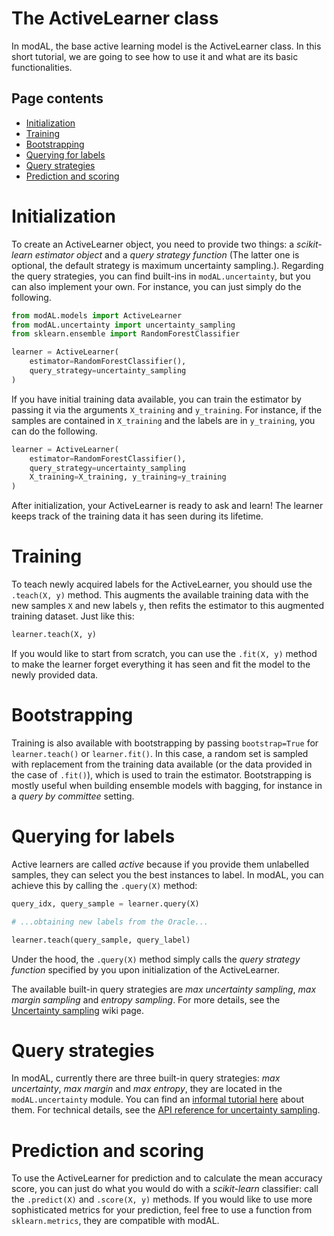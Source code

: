 # The ActiveLearner class
In modAL, the base active learning model is the ActiveLearner class. In this short tutorial, we are going to see how to use it and what are its basic functionalities.

## Page contents
- [Initialization](#initialization)  
- [Training](#training)  
- [Bootstrapping](#bootstrapping)  
- [Querying for labels](#querying)  
- [Query strategies](#query-strategies)  
- [Prediction and scoring](#prediction)  

# Initialization<a name="initialization"></a>
To create an ActiveLearner object, you need to provide two things: a *scikit-learn estimator object* and a *query strategy function* (The latter one is optional, the default strategy is maximum uncertainty sampling.). Regarding the query strategies, you can find built-ins in ```modAL.uncertainty```, but you can also implement your own. For instance, you can just simply do the following.
```python
from modAL.models import ActiveLearner
from modAL.uncertainty import uncertainty_sampling
from sklearn.ensemble import RandomForestClassifier

learner = ActiveLearner(
    estimator=RandomForestClassifier(),
    query_strategy=uncertainty_sampling
)
```
If you have initial training data available, you can train the estimator by passing it via the arguments ```X_training``` and ```y_training```. For instance, if the samples are contained in ```X_training``` and the labels are in ```y_training```, you can do the following.
```python
learner = ActiveLearner(
    estimator=RandomForestClassifier(),
    query_strategy=uncertainty_sampling
    X_training=X_training, y_training=y_training
)
```
After initialization, your ActiveLearner is ready to ask and learn! The learner keeps track of the training data it has seen during its lifetime.

# Training<a name="training"></a>
To teach newly acquired labels for the ActiveLearner, you should use the ```.teach(X, y)``` method. This augments the available training data with the new samples ```X``` and new labels ```y```, then refits the estimator to this augmented training dataset. Just like this:
```python
learner.teach(X, y)
```
If you would like to start from scratch, you can use the ```.fit(X, y)``` method to make the learner forget everything it has seen and fit the model to the newly provided data.

# Bootstrapping<a name="bootstrapping"></a>
Training is also available with bootstrapping by passing ```bootstrap=True``` for ```learner.teach()``` or ```learner.fit()```. In this case, a random set is sampled with replacement from the training data available (or the data provided in the case of ```.fit()```), which is used to train the estimator. Bootstrapping is mostly useful when building ensemble models with bagging, for instance in a *query by committee* setting.

# Querying for labels<a name="querying"></a>
Active learners are called *active* because if you provide them unlabelled samples, they can select you the best instances to label. In modAL, you can achieve this by calling the ```.query(X)``` method:
```python
query_idx, query_sample = learner.query(X)

# ...obtaining new labels from the Oracle...

learner.teach(query_sample, query_label)
```
Under the hood, the ```.query(X)``` method simply calls the *query strategy function* specified by you upon initialization of the ActiveLearner.

The available built-in query strategies are *max uncertainty sampling*, *max margin sampling* and *entropy sampling*. For more details, see the [Uncertainty sampling](Uncertainty-sampling) wiki page.

# Query strategies<a name="query-strategies"></a>
In modAL, currently there are three built-in query strategies: *max uncertainty*, *max margin* and *max entropy*, they are located in the ```modAL.uncertainty``` module. You can find an [informal tutorial here](Uncertainty-sampling) about them. For technical details, see the [API reference for uncertainty sampling](Uncertainty-sampling-API).

# Prediction and scoring<a name="prediction"></a>
To use the ActiveLearner for prediction and to calculate the mean accuracy score, you can just do what you would do with a *scikit-learn* classifier: call the ```.predict(X)``` and ```.score(X, y)``` methods. If you would like to use more sophisticated metrics for your prediction, feel free to use a function from ```sklearn.metrics```, they are compatible with modAL.
